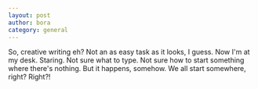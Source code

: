 ```yaml
---
layout: post
author: bora
category: general
---
```

So, creative writing eh? Not an as easy task as it looks, I guess. Now I'm at my desk. Staring. Not sure what to type. Not sure how to start something where there's nothing. But it happens, somehow. We all start somewhere, right? Right?!

